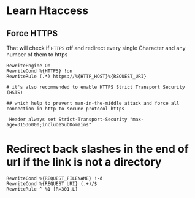 # Learn Htaccess

## Force HTTPS

That will check if `HTTPS` off and redirect every single Character and any number of them to https

```apacheconf
RewriteEngine On
RewriteCond %{HTTPS} !on
RewriteRule (.*) https://%{HTTP_HOST}%{REQUEST_URI}

# it's also recommended to enable HTTPS Strict Transport Security (HSTS)

## which help to prevent man-in-the-middle attack and force all connection in http to secure protocol https

 Header always set Strict-Transport-Security "max-age=31536000;includeSubDomains"

```

# Redirect back slashes in the end of url if the link is not a directory

```apacheconf
RewriteCond %{REQUEST_FILENAME} !-d
RewriteCond %{REQUEST_URI} (.+)/$
RewriteRule ^ %1 [R=301,L]

```
